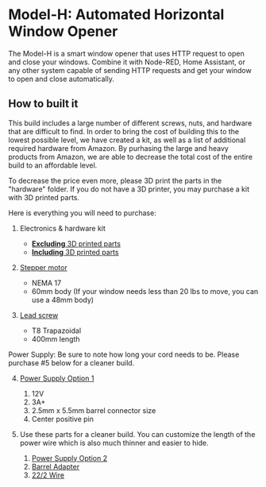 # Model-H: Automated Horizontal Window Opener

The Model-H is a smart window opener that uses HTTP request to open and close your windows. Combine it with Node-RED, Home Assistant, or any other system capable of sending HTTP requests and get your window to open and close automatically.

[comment]: # (GIF of opening and closing)

## How to built it

This build includes a large number of different screws, nuts, and hardware that are difficult to find. In order to bring the cost of building this to the lowest possible level, we have created a kit, as well as a list of additional required hardware from Amazon. By purhasing the large and heavy products from Amazon, we are able to decrease the total cost of the entire build to an affordable level.

To decrease the price even more, please 3D print the parts in the "hardware" folder. If you do not have a 3D printer, you may purchase a kit with 3D printed parts.

Here is everything you will need to purchase:

1.  Electronics & hardware kit
    * [**Excluding** 3D printed parts](https://valarsystems.com/products/automatic-window-opener?variant=39590892240955)
    * [**Including** 3D printed parts](https://valarsystems.com/products/automatic-window-opener?variant=39590892208187)

2. <a href="https://amzn.to/2XAAUiN" target="_blank">Stepper motor</a>
    * NEMA 17
    * 60mm body (If your window needs less than 20 lbs to move, you can use a 48mm body)

3. <a href="https://amzn.to/3xVVnuL" target="_blank">Lead screw</a>
    * T8 Trapazoidal
    * 400mm length

Power Supply: Be sure to note how long your cord needs to be. Please purchase #5 below for a cleaner build.

4. <a href="https://amzn.to/3xVVnuL" target="_blank">Power Supply Option 1</a> 
    1. 12V  
    2. 3A+
    3. 2.5mm x 5.5mm barrel connector size
    4. Center positive pin

5. Use these parts for a cleaner build. You can customize the length of the power wire which is also much thinner and easier to hide.
    1. <a href="https://amzn.to/3k75ist" target="_blank">Power Supply Option 2</a>
    2. <a href="https://amzn.to/2VV82S1" target="_blank">Barrel Adapter</a>
    3. <a href="https://amzn.to/3CTFUz3" target="_blank">22/2 Wire</a>

